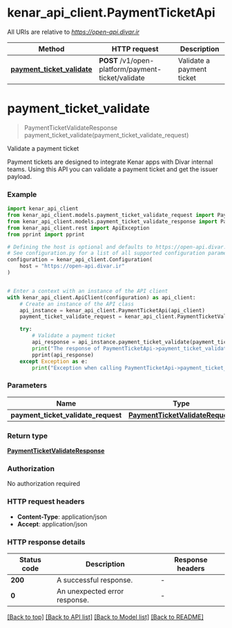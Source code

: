 # kenar_api_client.PaymentTicketApi

All URIs are relative to *https://open-api.divar.ir*

Method | HTTP request | Description
------------- | ------------- | -------------
[**payment_ticket_validate**](PaymentTicketApi.md#payment_ticket_validate) | **POST** /v1/open-platform/payment-ticket/validate | Validate a payment ticket


# **payment_ticket_validate**
> PaymentTicketValidateResponse payment_ticket_validate(payment_ticket_validate_request)

Validate a payment ticket

Payment tickets are designed to integrate Kenar apps with Divar internal teams.
Using this API you can validate a payment ticket and get the issuer payload.

### Example


```python
import kenar_api_client
from kenar_api_client.models.payment_ticket_validate_request import PaymentTicketValidateRequest
from kenar_api_client.models.payment_ticket_validate_response import PaymentTicketValidateResponse
from kenar_api_client.rest import ApiException
from pprint import pprint

# Defining the host is optional and defaults to https://open-api.divar.ir
# See configuration.py for a list of all supported configuration parameters.
configuration = kenar_api_client.Configuration(
    host = "https://open-api.divar.ir"
)


# Enter a context with an instance of the API client
with kenar_api_client.ApiClient(configuration) as api_client:
    # Create an instance of the API class
    api_instance = kenar_api_client.PaymentTicketApi(api_client)
    payment_ticket_validate_request = kenar_api_client.PaymentTicketValidateRequest() # PaymentTicketValidateRequest | 

    try:
        # Validate a payment ticket
        api_response = api_instance.payment_ticket_validate(payment_ticket_validate_request)
        print("The response of PaymentTicketApi->payment_ticket_validate:\n")
        pprint(api_response)
    except Exception as e:
        print("Exception when calling PaymentTicketApi->payment_ticket_validate: %s\n" % e)
```



### Parameters


Name | Type | Description  | Notes
------------- | ------------- | ------------- | -------------
 **payment_ticket_validate_request** | [**PaymentTicketValidateRequest**](PaymentTicketValidateRequest.md)|  | 

### Return type

[**PaymentTicketValidateResponse**](PaymentTicketValidateResponse.md)

### Authorization

No authorization required

### HTTP request headers

 - **Content-Type**: application/json
 - **Accept**: application/json

### HTTP response details

| Status code | Description | Response headers |
|-------------|-------------|------------------|
**200** | A successful response. |  -  |
**0** | An unexpected error response. |  -  |

[[Back to top]](#) [[Back to API list]](../README.md#documentation-for-api-endpoints) [[Back to Model list]](../README.md#documentation-for-models) [[Back to README]](../README.md)

